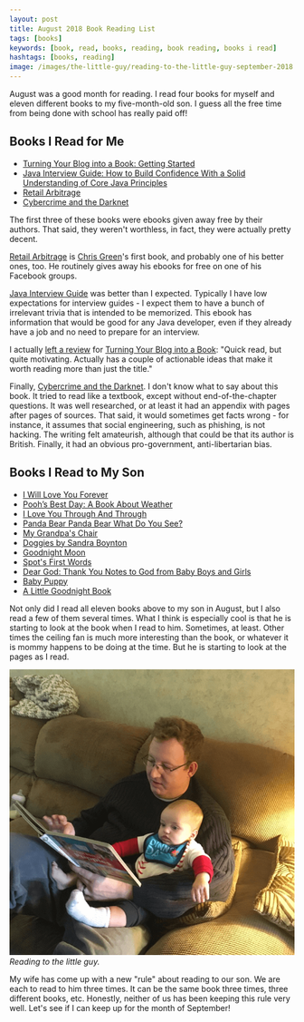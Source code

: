 ```yaml
---
layout: post
title: August 2018 Book Reading List
tags: [books]
keywords: [book, read, books, reading, book reading, books i read]
hashtags: [books, reading]
image: /images/the-little-guy/reading-to-the-little-guy-september-2018.png
---
```


August was a good month for reading. I read four books for myself and eleven different books to my five-month-old son. I guess all the free time from being done with school has really paid off!

## Books I Read for Me

* [Turning Your Blog into a Book: Getting Started](https://www.amazon.com/dp/B01MZBLFF2/)
* [Java Interview Guide: How to Build Confidence With a Solid Understanding of Core Java Principles](https://www.amazon.com/gp/product/B015HF9SJQ/)
* [Retail Arbitrage](https://www.amazon.com/gp/product/B005Z2CYQ6/)
* [Cybercrime and the Darknet](https://www.abebooks.com/products/isbn/9781784288686/22462592955)

The first three of these books were ebooks given away free by their authors. That said, they weren't worthless, in fact, they were actually pretty decent.

[Retail Arbitrage](https://www.amazon.com/gp/product/B005Z2CYQ6/) is [Chris Green](https://www.amazon.com/Mr.-Chris-Green/e/B005PPUPX2/)'s first book, and probably one of his better ones, too. He routinely gives away his ebooks for free on one of his Facebook groups.

[Java Interview Guide](https://www.amazon.com/gp/product/B015HF9SJQ/) was better than I expected. Typically I have low expectations for interview guides - I expect them to have a bunch of irrelevant trivia that is intended to be memorized. This ebook has information that would be good for any Java developer, even if they already have a job and no need to prepare for an interview.

I actually [left a review](https://www.amazon.com/gp/customer-reviews/R1UFMWNDL6NOQI/) for [Turning Your Blog into a Book](https://www.amazon.com/dp/B01MZBLFF2/): "Quick read, but quite motivating. Actually has a couple of actionable ideas that make it worth reading more than just the title."

Finally, [Cybercrime and the Darknet](https://www.abebooks.com/products/isbn/9781784288686/22462592955). I don't know what to say about this book. It tried to read like a textbook, except without end-of-the-chapter questions. It was well researched, or at least it had an appendix with pages after pages of sources. That said, it would sometimes get facts wrong - for instance, it assumes that social engineering, such as phishing, is not hacking. The writing felt amateurish, although that could be that its author is British. Finally, it had an obvious pro-government, anti-libertarian bias.

## Books I Read to My Son

* [I Will Love You Forever](https://www.abebooks.com/products/isbn/9780545942003/22804927753)
* [Pooh’s Best Day: A Book About Weather](https://www.abebooks.com/products/isbn/9789999030168/22506549902)
* [I Love You Through And Through](https://www.abebooks.com/products/isbn/9780439673631/22573153935)
* [Panda Bear Panda Bear What Do You See?](https://www.abebooks.com/products/isbn/9780805080780/22901627252)
* [My Grandpa's Chair](https://www.abebooks.com/products/isbn/9781524700751/22902505557)
* [Doggies by Sandra Boynton](https://www.abebooks.com/products/isbn/9780671493189/22821337330)
* [Goodnight Moon](https://www.abebooks.com/products/isbn/9780064430173/30020874026)
* [Spot's First Words](https://www.abebooks.com/products/isbn/9780399213489/30027049699)
* [Dear God: Thank You Notes to God from Baby Boys and Girls](https://www.abebooks.com/products/isbn/9780964445611/30005687869)
* [Baby Puppy](https://www.abebooks.com/products/isbn/9780312507992/30090094130)
* [A Little Goodnight Book](https://bargatebookshop.com/product/sleepy-puppy-a-little-goodnight-book/)

Not only did I read all eleven books above to my son in August, but I also read a few of them several times. What I think is especially cool is that he is starting to look at the book when I read to him. Sometimes, at least. Other times the ceiling fan is much more interesting than the book, or whatever it is mommy happens to be doing at the time. But he is starting to look at the pages as I read.

![Reading to the little guy.](/images/the-little-guy/reading-to-the-little-guy-september-2018.png)
*Reading to the little guy.*

My wife has come up with a new "rule" about reading to our son. We are each to read to him three times. It can be the same book three times, three different books, etc. Honestly, neither of us has been keeping this rule very well. Let's see if I can keep up for the month of September!
